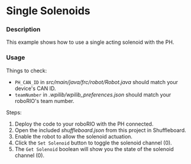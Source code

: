 # Single Solenoids

### Description
This example shows how to use a single acting solenoid with the PH.

### Usage
Things to check:
* `PH_CAN_ID` in _src/main/java/frc/robot/Robot.java_  should match your device's CAN ID.
* `teamNumber` in _.wpilib/wpilib_preferences.json_ should match your roboRIO's team number.

Steps:
1. Deploy the code to your roboRIO with the PH connected.
2. Open the included _shuffleboard.json_ from this project in Shuffleboard.
3. Enable the robot to allow the solenoid actuation.
4. Click the `Set Solenoid` button to toggle the solenoid channel (0).
5. The `Get Solenoid` boolean will show you the state of the solenoid channel (0).